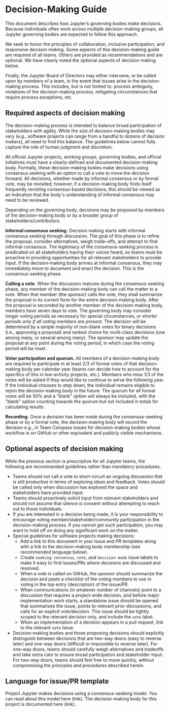 # Decision-Making Guide

This document describes how Jupyter’s governing bodies make decisions. Because individuals often work across multiple decision-making groups, all Jupyter governing bodies are expected to follow this approach.

We seek to honor the principles of collaboration, inclusive participation, and responsive decision making. Some aspects of this decision-making guide are required of all teams. Others are provided as recommendations and are optional. We have clearly noted the optional aspects of decision making below.

Finally, the Jupyter Board of Directors may either intervene, or be called upon by members of a team, in the event that issues arise in the decision-making process. This includes, but is not limited to: process ambiguity, violations of the decision-making process, mitigating circumstances that require process exceptions, etc.

## Required aspects of decision making

The decision-making process is intended to balance broad participation of stakeholders with agility. While the size of decision-making bodies may vary (e.g., software projects can range from a handful to dozens of decision makers), all need to find this balance. The guidelines below cannot fully capture the role of human judgment and discretion.

All official Jupyter projects, working groups, governing bodies, and official initiatives must have a clearly-defined and documented decision-making body. Formally, these decision-making bodies make decisions using consensus seeking with an option to call a vote to move the decision forward. All decisions, whether made by informal consensus or by formal vote, may be revisited; however, if a decision-making body finds itself frequently revisting consensus-based decisions, this should be viewed as an indication that the body's understanding of informal consensus may need to be reviewed.

Depending on the governing body, decisions may be proposed by members of the decision-making body or by a broader group of stakeholders/contributors.

**Informal consensus seeking.** Decision making starts with informal consensus seeking through discussion. The goal of this phase is to refine the proposal, consider alternatives, weigh trade-offs, and attempt to find informal consensus. The legitimacy of the consensus-seeking process is predicated on all stakeholders having their voices heard, so teams must be proactive in providing opportunities for all relevant stakeholders to provide input. If the decision-making body arrives at informal consensus, they may immediately move to document and enact the decision. This is the consensus-seeking phase.

**Calling a vote.** When the discussion matures during the consensus-seeking phase, any member of the decision-making body can call the matter to a vote. When that member (the sponsor) calls the vote, they shall summarize the proposal in its current form for the entire decision-making body. After the proposal is seconded by another member of the decision-making body, members have seven days to vote. The governing body may consider longer voting periods as necessary for special circumstances, or _shorter periods only if all voting members are present_. The decision will be determined by a simple majority of non-blank votes for binary decisions (i.e., approving a proposal) and ranked choice for multi-class decisions (one among many, or several among many). The sponsor may update the proposal at any point during the voting period, in which case the voting period will be reset.

**Voter participation and quorum.** All members of a decision-making body are required to participate in at least 2/3 of formal votes of that decision-making body per calendar year (teams can decide how to account for the specifics of this in low-activity projects, etc.). Members who miss 1/3 of the votes will be asked if they would like to continue to serve the following year. If the individual chooses to step down, the individual remains eligible to rejoin the decision-making body in the future. The quorum for all formal votes will be 50% and a "blank" option will always be included, with the "blank" option counting towards the quorum but not included in totals for calculating results.

**Recording.** Once a decision has been made during the consensus-seeking phase or by a formal vote, the decision-making body will record the decision e.g., in Team Compass issues for decision-making bodies whose workflow is on GitHub or other equivalent and publicly visible mechanisms.

## Optional aspects of decision making

While the previous section is prescriptive for all Jupyter teams, the following are recommended guidelines rather than mandatory procedures.

- Teams should not call a vote to short-circuit an ongoing discussion that is still productive in terms of exploring ideas and feedback. Votes should be called only when discussion has explored the space and stakeholders have provided input.
- Teams should proactively solicit input from relevant stakeholders and should not assume that silence is consent without attempting to reach out to those individuals.
- If you are interested in a decision being made, it is your responsibility to encourage voting member/stakeholder/community participation in the decision-making process. If you cannot get such participation, you may want to hold off on doing any significant work on the matter.
- Special guidelines for software projects making decisions:
  - Add a link to this document in your issue and PR templates along with a link to the decision-making body membership (see recommended language below).
  - Create `seeking consensus`, `vote`, and `decision made` issue labels to make it easy to find issues/PRs where decisions are discussed and resolved.
  - When a vote is called on GitHub, the sponsor should summarize the decision and paste a checklist of the voting members to use in voting in the top entry (description) of the issue/PR.
  - When communications (in whatever number of channels) point to a discussion that requires a project-wide decision, and before major implementation work starts, a standalone issue should be opened that summarizes the issue, points to relevant prior discussions, and calls for an explicit vote/decision. This issue should be tightly scoped to the relevant decision only, and include the `vote` label.
  - When an implementation of a decision appears in a pull request, link to the relevant `vote` issue.
- Decision-making bodies and those proposing decisions should explicitly distinguish between decisions that are two-way doors (easy to reverse later) and one-way doors (difficult or impossible to reverse later). For one-way doors, teams should carefully weigh alternatives and tradeoffs and take extra care to ensure broad participation and stakeholder input. For two-way doors, teams should feel free to move quickly, without compromising the principles and procedures described herein.

## Language for issue/PR template

Project Jupyter makes decisions using a consensus-seeking model. You can read about this model here (link). The decision-making body for this project is documented here (link).
